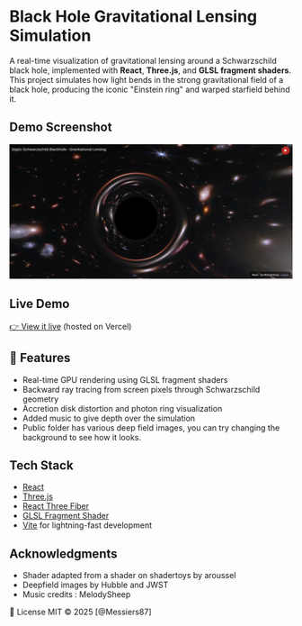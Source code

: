 #  Black Hole Gravitational Lensing Simulation

A real-time visualization of gravitational lensing around a Schwarzschild black hole, implemented with **React**, **Three.js**, and **GLSL fragment shaders**. This project simulates how light bends in the strong gravitational field of a black hole, producing the iconic "Einstein ring" and warped starfield behind it.

## Demo Screenshot
![alt text](image.png)



##  Live Demo

[👉 View it live](https://static-blackhole.vercel.app/) (hosted on Vercel)



## 📸 Features

- Real-time GPU rendering using GLSL fragment shaders
- Backward ray tracing from screen pixels through Schwarzschild geometry
- Accretion disk distortion and photon ring visualization
- Added music to give depth over the simulation
- Public folder has various deep field images, you can try changing the background to see how it looks.

## Tech Stack

- [React](https://reactjs.org/)
- [Three.js](https://threejs.org/)
- [React Three Fiber](https://github.com/pmndrs/react-three-fiber)
- [GLSL Fragment Shader](https://thebookofshaders.com/)
- [Vite](https://vitejs.dev/) for lightning-fast development


##  Acknowledgments
- Shader adapted from a shader on shadertoys by aroussel
- Deepfield images by Hubble and JWST
- Music credits : MelodySheep 

 📜 License
MIT © 2025 [@Messiers87]
